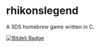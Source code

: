 # rhikonslegend
A 3DS homebrew game written in C.


[![Bitdeli Badge](https://d2weczhvl823v0.cloudfront.net/Megalegacy98/rhikonslegend/trend.png)](https://bitdeli.com/free "Bitdeli Badge")

